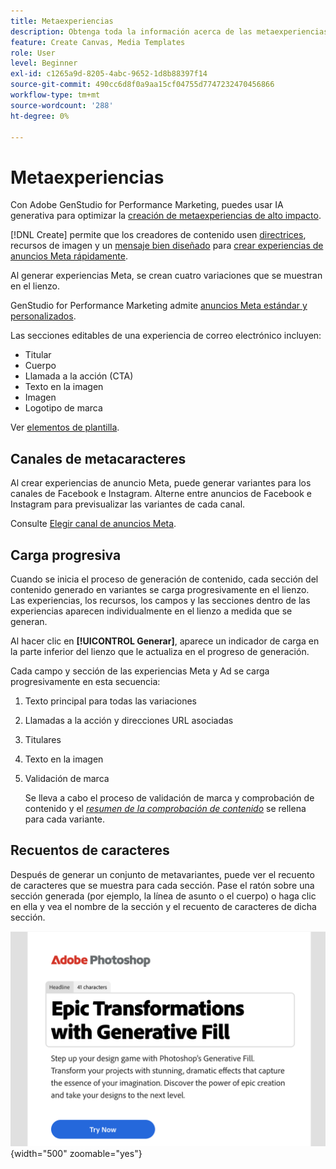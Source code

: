```yaml
---
title: Metaexperiencias
description: Obtenga toda la información acerca de las metaexperiencias en Adobe GenStudio for Performance Marketing.
feature: Create Canvas, Media Templates
role: User
level: Beginner
exl-id: c1265a9d-8205-4abc-9652-1d8b88397f14
source-git-commit: 490cc6d8f0a9aa15cf04755d7747232470456866
workflow-type: tm+mt
source-wordcount: '288'
ht-degree: 0%

---
```


# Metaexperiencias

Con Adobe GenStudio for Performance Marketing, puedes usar IA generativa para optimizar la [creación de metaexperiencias de alto impacto](/help/user-guide/create/create-meta-ad.md).

[!DNL Create] permite que los creadores de contenido usen [directrices](/help/user-guide/guidelines/overview.md), recursos de imagen y un [mensaje bien diseñado](/help/user-guide/effective-prompts.md) para [crear experiencias de anuncios Meta rápidamente](/help/user-guide/create/create-meta-ad.md).

Al generar experiencias Meta, se crean cuatro variaciones que se muestran en el lienzo.

GenStudio for Performance Marketing admite [anuncios Meta estándar y personalizados](/help/user-guide/content/best-practices-for-templates.md#follow-channel-specific-template-guidelines).

Las secciones editables de una experiencia de correo electrónico incluyen:

* Titular
* Cuerpo
* Llamada a la acción (CTA)
* Texto en la imagen
* Imagen
* Logotipo de marca

Ver [elementos de plantilla](/help/user-guide/content/use-templates.md#template-elements).

<!-- ## Meta ad capabilities

Content creators and marketers can produce brand-consistent Meta ad experiences in GenStudio for Performance Marketing. -->

## Canales de metacaracteres

Al crear experiencias de anuncio Meta, puede generar variantes para los canales de Facebook e Instagram. Alterne entre anuncios de Facebook e Instagram para previsualizar las variantes de cada canal.

Consulte [Elegir canal de anuncios Meta](/help/user-guide/create/create-meta-ad.md#choose-meta-ads-channel).

## Carga progresiva

Cuando se inicia el proceso de generación de contenido, cada sección del contenido generado en variantes se carga progresivamente en el lienzo. Las experiencias, los recursos, los campos y las secciones dentro de las experiencias aparecen individualmente en el lienzo a medida que se generan.

Al hacer clic en **[!UICONTROL Generar]**, aparece un indicador de carga en la parte inferior del lienzo que le actualiza en el progreso de generación.

Cada campo y sección de las experiencias Meta y Ad se carga progresivamente en esta secuencia:

1. Texto principal para todas las variaciones
1. Llamadas a la acción y direcciones URL asociadas
1. Titulares
1. Texto en la imagen
1. Validación de marca

   Se lleva a cabo el proceso de validación de marca y comprobación de contenido y el [_resumen de la comprobación de contenido_](/help/user-guide/guidelines/brand-validation.md#content-check-summary) se rellena para cada variante.

## Recuentos de caracteres

Después de generar un conjunto de metavariantes, puede ver el recuento de caracteres que se muestra para cada sección. Pase el ratón sobre una sección generada (por ejemplo, la línea de asunto o el cuerpo) o haga clic en ella y vea el nombre de la sección y el recuento de caracteres de dicha sección.

![Recuento de caracteres](/help/assets/character-count.png){width="500" zoomable="yes"}

